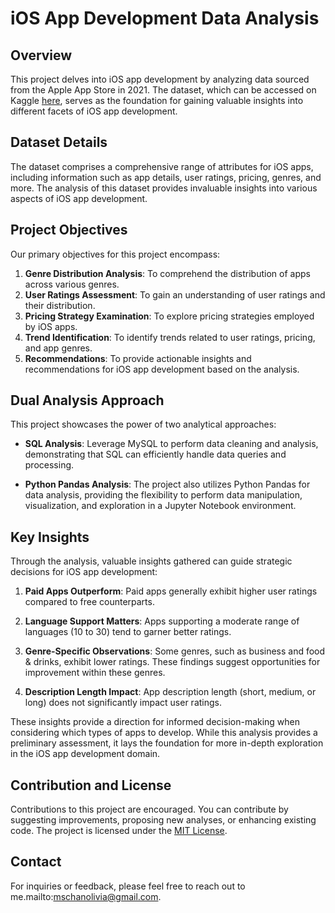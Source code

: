 # iOS App Development Data Analysis

## Overview

This project delves into iOS app development by analyzing data sourced from the Apple App Store in 2021. The dataset, which can be accessed on Kaggle [here](https://www.kaggle.com/datasets/gauthamp10/apple-appstore-apps/data), serves as the foundation for gaining valuable insights into different facets of iOS app development.

## Dataset Details

The dataset comprises a comprehensive range of attributes for iOS apps, including information such as app details, user ratings, pricing, genres, and more. The analysis of this dataset provides invaluable insights into various aspects of iOS app development.

## Project Objectives

Our primary objectives for this project encompass:

1. **Genre Distribution Analysis**: To comprehend the distribution of apps across various genres.
2. **User Ratings Assessment**: To gain an understanding of user ratings and their distribution.
3. **Pricing Strategy Examination**: To explore pricing strategies employed by iOS apps.
4. **Trend Identification**: To identify trends related to user ratings, pricing, and app genres.
5. **Recommendations**: To provide actionable insights and recommendations for iOS app development based on the analysis.

## Dual Analysis Approach

This project showcases the power of two analytical approaches:

- **SQL Analysis**: Leverage MySQL to perform data cleaning and analysis, demonstrating that SQL can efficiently handle data queries and processing.

- **Python Pandas Analysis**: The project also utilizes Python Pandas for data analysis, providing the flexibility to perform data manipulation, visualization, and exploration in a Jupyter Notebook environment.

## Key Insights

Through the analysis, valuable insights gathered can guide strategic decisions for iOS app development:

1. **Paid Apps Outperform**: Paid apps generally exhibit higher user ratings compared to free counterparts.

2. **Language Support Matters**: Apps supporting a moderate range of languages (10 to 30) tend to garner better ratings.

3. **Genre-Specific Observations**: Some genres, such as business and food & drinks, exhibit lower ratings. These findings suggest opportunities for improvement within these genres.

4. **Description Length Impact**: App description length (short, medium, or long) does not significantly impact user ratings.

These insights provide a direction for informed decision-making when considering which types of apps to develop. While this analysis provides a preliminary assessment, it lays the foundation for more in-depth exploration in the iOS app development domain.

## Contribution and License

Contributions to this project are encouraged. You can contribute by suggesting improvements, proposing new analyses, or enhancing existing code. The project is licensed under the [MIT License](LICENSE).

## Contact

For inquiries or feedback, please feel free to reach out to me.mailto:mschanolivia@gmail.com.

